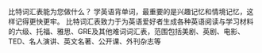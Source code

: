 比特词汇表能为您做什么？
学英语背单词，最重要的是兴趣记忆和情境记忆，这样记得更快更牢。
比特词汇表致力于为英语爱好者生成各种英语阅读与学习材料的六级、托福、雅思、GRE及其他难词词汇表，范围包括美剧、英剧、电影、TED、名人演讲、英文名著、公开课、外刊杂志等

